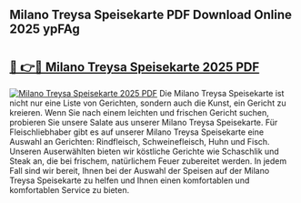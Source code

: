 ## Milano Treysa Speisekarte PDF Download Online 2025 ypFAg

# <h2><a href="http://gc76kc.nevu.top/?p=Milano+Treysa+Speisekarte">🔗 👉🔴 Milano Treysa Speisekarte 2025 PDF</a></h2>

[![Milano Treysa Speisekarte 2025 PDF](https://i.imgur.com/dBaPXMq.png)](http://gc76kc.nevu.top/?p=Milano+Treysa+Speisekarte)
Die Milano Treysa Speisekarte ist nicht nur eine Liste von Gerichten, sondern auch die Kunst, ein Gericht zu kreieren. Wenn Sie nach einem leichten und frischen Gericht suchen, probieren Sie unsere Salate aus unserer Milano Treysa Speisekarte. Für Fleischliebhaber gibt es auf unserer Milano Treysa Speisekarte eine Auswahl an Gerichten: Rindfleisch, Schweinefleisch, Huhn und Fisch. Unseren Auserwählten bieten wir köstliche Gerichte wie Schaschlik und Steak an, die bei frischem, natürlichem Feuer zubereitet werden. In jedem Fall sind wir bereit, Ihnen bei der Auswahl der Speisen auf der Milano Treysa Speisekarte zu helfen und Ihnen einen komfortablen und komfortablen Service zu bieten.
